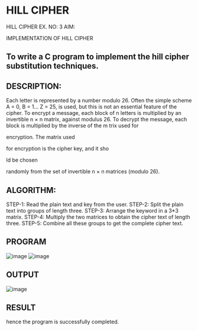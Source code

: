 # HILL CIPHER
HILL CIPHER
EX. NO: 3 AIM:
 

IMPLEMENTATION OF HILL CIPHER
 
## To write a C program to implement the hill cipher substitution techniques.

## DESCRIPTION:

Each letter is represented by a number modulo 26. Often the simple scheme A = 0, B
= 1... Z = 25, is used, but this is not an essential feature of the cipher. To encrypt a message, each block of n letters is  multiplied by an invertible n × n matrix, against modulus 26. To
decrypt the message, each block is multiplied by the inverse of the m trix used for
 
encryption. The matrix used
 
for encryption is the cipher key, and it sho
 
ld be chosen
 
randomly from the set of invertible n × n matrices (modulo 26).


## ALGORITHM:

STEP-1: Read the plain text and key from the user. STEP-2: Split the plain text into groups of length three. STEP-3: Arrange the keyword in a 3*3 matrix.
STEP-4: Multiply the two matrices to obtain the cipher text of length three.
STEP-5: Combine all these groups to get the complete cipher text.

## PROGRAM 
![image](https://github.com/user-attachments/assets/803e5a4b-3768-4bd5-a763-d83cd7d2f1d7)
![image](https://github.com/user-attachments/assets/17913990-41b4-42d7-b660-7498de8f3d41)


## OUTPUT
![image](https://github.com/user-attachments/assets/2c1911f9-40ed-4a87-8708-ba70859582cb)

## RESULT
hence the program is successfully completed.

